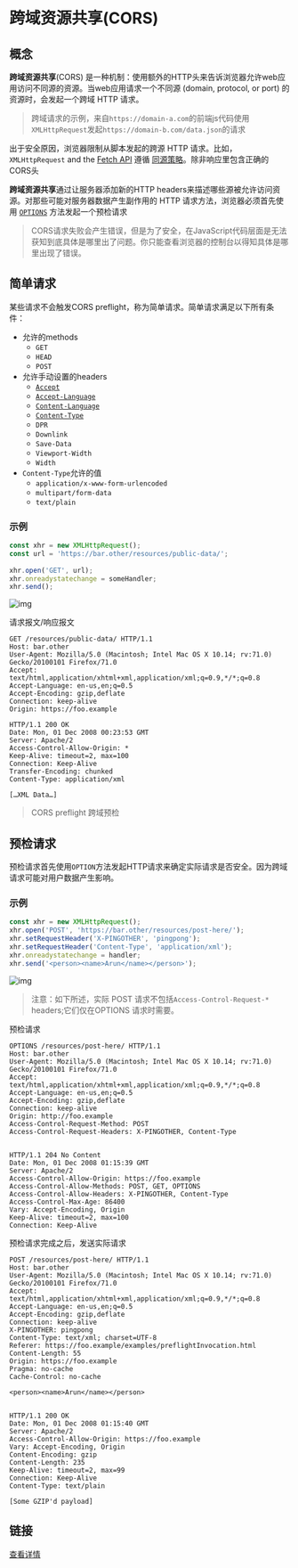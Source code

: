 # 跨域资源共享(CORS)

## 概念

**跨域资源共享**(CORS) 是一种机制：使用额外的HTTP头来告诉浏览器允许web应用访问不同源的资源。当web应用请求一个不同源 (domain, protocol, or port) 的资源时，会发起一个跨域 HTTP 请求。

> 跨域请求的示例，来自`https://domain-a.com`的前端js代码使用`XMLHttpRequest`发起`https://domain-b.com/data.json`的请求

出于安全原因，浏览器限制从脚本发起的跨源 HTTP 请求。比如，`XMLHttpRequest` and the [Fetch API](https://developer.mozilla.org/en-US/docs/Web/API/Fetch_API) 遵循 [同源策略](https://developer.mozilla.org/en-US/docs/Web/Security/Same-origin_policy)。除非响应里包含正确的CORS头

**跨域资源共享**通过让服务器添加新的HTTP headers来描述哪些源被允许访问资源。对那些可能对服务器数据产生副作用的 HTTP 请求方法，浏览器必须首先使用 [`OPTIONS`](https://developer.mozilla.org/zh-CN/docs/Web/HTTP/Methods/OPTIONS) 方法发起一个预检请求

> CORS请求失败会产生错误，但是为了安全，在JavaScript代码层面是无法获知到底具体是哪里出了问题。你只能查看浏览器的控制台以得知具体是哪里出现了错误。

## 简单请求

某些请求不会触发CORS preflight，称为简单请求。简单请求满足以下所有条件：

* 允许的methods
  * `GET`
  * `HEAD`
  * `POST`
* 允许手动设置的headers
  * [`Accept`](https://developer.mozilla.org/en-US/docs/Web/HTTP/Headers/Accept)
  * [`Accept-Language`](https://developer.mozilla.org/en-US/docs/Web/HTTP/Headers/Accept-Language)
  * [`Content-Language`](https://developer.mozilla.org/en-US/docs/Web/HTTP/Headers/Content-Language)
  * [`Content-Type`](https://developer.mozilla.org/en-US/docs/Web/HTTP/Headers/Content-Type)
  * `DPR`
  * `Downlink`
  * `Save-Data`
  * `Viewport-Width`
  * `Width`
* `Content-Type`允许的值
  * `application/x-www-form-urlencoded`
  * `multipart/form-data`
  * `text/plain`

### 示例

```js
const xhr = new XMLHttpRequest();
const url = 'https://bar.other/resources/public-data/';
   
xhr.open('GET', url);
xhr.onreadystatechange = someHandler;
xhr.send(); 
```

![img](https://mdn.mozillademos.org/files/17214/simple-req-updated.png)

请求报文/响应报文

```
GET /resources/public-data/ HTTP/1.1
Host: bar.other
User-Agent: Mozilla/5.0 (Macintosh; Intel Mac OS X 10.14; rv:71.0) Gecko/20100101 Firefox/71.0
Accept: text/html,application/xhtml+xml,application/xml;q=0.9,*/*;q=0.8
Accept-Language: en-us,en;q=0.5
Accept-Encoding: gzip,deflate
Connection: keep-alive
Origin: https://foo.example
```

```
HTTP/1.1 200 OK
Date: Mon, 01 Dec 2008 00:23:53 GMT
Server: Apache/2
Access-Control-Allow-Origin: *
Keep-Alive: timeout=2, max=100
Connection: Keep-Alive
Transfer-Encoding: chunked
Content-Type: application/xml

[…XML Data…]
```

> CORS preflight 跨域预检

## 预检请求

预检请求首先使用`OPTION`方法发起HTTP请求来确定实际请求是否安全。因为跨域请求可能对用户数据产生影响。

### 示例

```js
const xhr = new XMLHttpRequest();
xhr.open('POST', 'https://bar.other/resources/post-here/');
xhr.setRequestHeader('X-PINGOTHER', 'pingpong');
xhr.setRequestHeader('Content-Type', 'application/xml');
xhr.onreadystatechange = handler;
xhr.send('<person><name>Arun</name></person>');
```

![img](https://mdn.mozillademos.org/files/16753/preflight_correct.png)

> 注意：如下所述，实际 POST 请求不包括`Access-Control-Request-* `headers;它们仅在OPTIONS 请求时需要。

预检请求

```
OPTIONS /resources/post-here/ HTTP/1.1
Host: bar.other
User-Agent: Mozilla/5.0 (Macintosh; Intel Mac OS X 10.14; rv:71.0) Gecko/20100101 Firefox/71.0
Accept: text/html,application/xhtml+xml,application/xml;q=0.9,*/*;q=0.8
Accept-Language: en-us,en;q=0.5
Accept-Encoding: gzip,deflate
Connection: keep-alive
Origin: http://foo.example
Access-Control-Request-Method: POST
Access-Control-Request-Headers: X-PINGOTHER, Content-Type


HTTP/1.1 204 No Content
Date: Mon, 01 Dec 2008 01:15:39 GMT
Server: Apache/2
Access-Control-Allow-Origin: https://foo.example
Access-Control-Allow-Methods: POST, GET, OPTIONS
Access-Control-Allow-Headers: X-PINGOTHER, Content-Type
Access-Control-Max-Age: 86400
Vary: Accept-Encoding, Origin
Keep-Alive: timeout=2, max=100
Connection: Keep-Alive
```

预检请求完成之后，发送实际请求

```
POST /resources/post-here/ HTTP/1.1
Host: bar.other
User-Agent: Mozilla/5.0 (Macintosh; Intel Mac OS X 10.14; rv:71.0) Gecko/20100101 Firefox/71.0
Accept: text/html,application/xhtml+xml,application/xml;q=0.9,*/*;q=0.8
Accept-Language: en-us,en;q=0.5
Accept-Encoding: gzip,deflate
Connection: keep-alive
X-PINGOTHER: pingpong
Content-Type: text/xml; charset=UTF-8
Referer: https://foo.example/examples/preflightInvocation.html
Content-Length: 55
Origin: https://foo.example
Pragma: no-cache
Cache-Control: no-cache

<person><name>Arun</name></person>


HTTP/1.1 200 OK
Date: Mon, 01 Dec 2008 01:15:40 GMT
Server: Apache/2
Access-Control-Allow-Origin: https://foo.example
Vary: Accept-Encoding, Origin
Content-Encoding: gzip
Content-Length: 235
Keep-Alive: timeout=2, max=99
Connection: Keep-Alive
Content-Type: text/plain

[Some GZIP'd payload]
```

## 链接

[查看详情](https://developer.mozilla.org/zh-CN/docs/Web/HTTP/Access_control_CORS)

